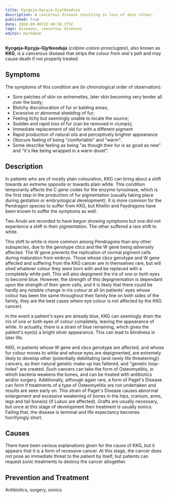 ```yaml
---
title: Kycgeja-Kycyja-Gjytkeoduja
description: A cancerous disease resulting in loss of skin colour.
published: true
date: 2020-09-06T22:40:38.375Z
tags: diseases, cancerous diseases
editor: markdown
---
```


**Kycgeja-Kycyja-Gjytkeoduja** (*colpire-colore-prosciugare*), also known as **KKG**, is a cancerous disease that strips the colour from one's pelt and may cause death if not properly treated.

Symptoms
--------

The symptoms of this condition are (in chronological order of observation):

-   Sore patches of skin on extremeties, later skin becoming very tender all over the body;
-   Blotchy discolouration of fur or balding areas;
-   Excessive or abnormal shedding of fur;
-   Feeling itchy but seemingly unable to locate the source;
-   Sudden and rapid loss of fur (can be removed in clumps);
-   Immediate replacement of old fur with a different pigment
-   Rapid production of natural oils and perceptively brighter appearance
-   Obscure feeling of being "comfortable" and "warm".
-   Some describe feeling as being "as though their fur is as good as new" and "it's like being wrapped in a warm duvet".

Description
-----------

In patients who are of mostly plain colouration, KKG can bring about a shift towards an extreme opposite or towards plain white. This condition temporarily affects the C gene codes for the enzyme tyrosinase, which is the first step in the production of fur pigmentation (usually taking place during gestation or embryological development). It is more common for the Pendragon species to suffer from KKG, but Khellin and Feydragons have been known to suffer the symptoms as well.

Two Anubi are recorded to have begun showing symptoms but one did not experience a shift in their pigmentation. The other suffered a rare shift to white.

This shift to white is more common among Pendragons than any other subspecies, due to the genotype cbcs and the W gene being adversely affected. The W gene prevents the replication of normal pigment cells during maturation from embryo. Those whose cbcs genotype and W gene affected and suffering from the KKG cancer are in themselves rare, but will shed whatever colour they were born with and be replaced with a completely white pelt. This will also depigment the iris of one or both eyes to become blue. However, the strength of this depigmentation is dependant upon the strength of their germ cells, and it is likely that there could be hardly any notable change in iris colour at all (in patients' eyes whose colour has been the same throughout their family line on both sides of the family, they are the best cases where eye colour is not affected by the KKG cancer).

In the event a patient's eyes are already blue, KKG can seemingly drain the iris of one or both eyes of colour completely, leaving the appearance of white. In actuality, there is a strain of blue remaining, which gives the patient's eye(s) a bright silver appearance. This can lead to blindness in later life.

KKG, in patients whose W gene and cbcs genotype are affected, and whose fur colour moves to white and whose eyes are depigmented, are extremely likely to develop other (potentially debilitating (and rarely life threatening)) cancers, as their natural genetic make-up has faltered, and "genetic loop-holes" are created. Such cancers can take the form of Osteomyelitis, in which bacteria weakens the bones, and can be treated with antibiotics and/or surgery. Additionally, although again rare, a form of Paget's Disease can form if treatments of a type of Osteomyelitis are not undertaken and results are seen early on. This strain of Paget's Disease causes abnormal enlargement and excessive weakening of bones in the hips, cranium, arms, legs and tail bone(s) (if Lukuo are affected). Grafts are usually necessary, but once at this stage of development then treatment is usually sonics. Failing that, the disease is terminal and life expectancy becomes horrifyingly short.

Causes
------

There have been various explanations given for the cause of KKG, but it appears that it is a form of recessive cancer. At this stage, the cancer does not pose an immediate threat to the patient by itself, but patients can request sonic treatments to destroy the cancer altogether.

Prevention and Treatment
------------------------

Antibiotics, surgery, sonics.